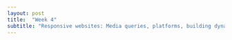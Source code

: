 ```yaml
---
layout: post
title:  "Week 4"
subtitle: "Responsive websites: Media queries, platforms, building dynamic grids, CSS frameworks"
---
```

<div id = "week4" class="anchor">

</div>